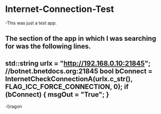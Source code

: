 # Internet-Connection-Test

-This was just a test app.

The section of the app in which I was searching for was the following lines.
-----------------------------------------------------------------------------
std::string urlx = "http://192.168.0.10:21845"; //botnet.bnetdocs.org:21845
	bool bConnect = InternetCheckConnectionA(urlx.c_str(), FLAG_ICC_FORCE_CONNECTION, 0);
if (bConnect) { msgOut = "True"; }
-----------------------------------------------------------------------------


-l)ragon
